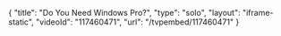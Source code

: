 {
    "title": "Do You Need Windows Pro?",
    "type": "solo",
    "layout": "iframe-static",
    "videoId": "117460471",
    "url": "\/tvpembed\/117460471"
}